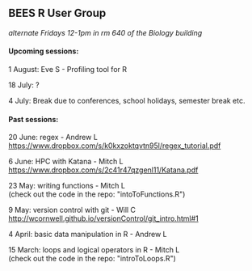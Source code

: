 
BEES R User Group 
---
*alternate Fridays 12-1pm in rm 640 of the Biology building*

#### Upcoming sessions:

1 August: Eve S - Profiling tool for R

18 July: ?

4 July: Break due to conferences, school holidays, semester break etc.

#### Past sessions:

20 June: regex - Andrew L  
https://www.dropbox.com/s/k0kxzoktqvtn95l/regex_tutorial.pdf

6 June: HPC with Katana - Mitch L  
https://www.dropbox.com/s/2c41r47qzgenl11/Katana.pdf

23 May: writing functions - Mitch L  
(check out the code in the repo: "intoToFunctions.R")

9 May: version control with git - Will C  
http://wcornwell.github.io/versionControl/git_intro.html#1

4 April: basic data manipulation in R - Andrew L

15 March: loops and logical operators in R - Mitch L  
(check out the code in the repo: "introToLoops.R")
